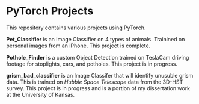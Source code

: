 # PyTorch Projects 

This repository contains various projects using PyTorch. 

**Pet_Classifier** is an Image Classifier on 4 types of animals. Trainined on personal images from an iPhone. This project is complete. 

**Pothole_Finder** is a custom Object Detection trained on TeslaCam driving footage for stoplights, cars, and potholes. This project is in progress.

**grism_bad_classifier** is an Image Classifer that will identify unusuble grism data. This is trained on *Hubble Space Telescope* data from the 3D-HST survey. This project is in progress and is a portion of my dissertation work at the University of Kansas. 
